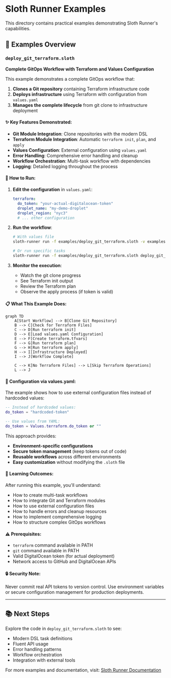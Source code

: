 # Sloth Runner Examples

This directory contains practical examples demonstrating Sloth Runner's capabilities.

## 📁 Examples Overview

### `deploy_git_terraform.sloth`
**Complete GitOps Workflow with Terraform and Values Configuration**

This example demonstrates a complete GitOps workflow that:
1. **Clones a Git repository** containing Terraform infrastructure code
2. **Deploys infrastructure** using Terraform with configuration from `values.yaml`
3. **Manages the complete lifecycle** from git clone to infrastructure deployment

#### ✨ **Key Features Demonstrated:**
- **Git Module Integration**: Clone repositories with the modern DSL
- **Terraform Module Integration**: Automatic `terraform init`, `plan`, and `apply`
- **Values Configuration**: External configuration using `values.yaml`
- **Error Handling**: Comprehensive error handling and cleanup
- **Workflow Orchestration**: Multi-task workflow with dependencies
- **Logging**: Detailed logging throughout the process

#### 🚀 **How to Run:**

1. **Edit the configuration** in `values.yaml`:
   ```yaml
   terraform:
     do_token: "your-actual-digitalocean-token"
     droplet_name: "my-demo-droplet"
     droplet_region: "nyc3"
     # ... other configuration
   ```

2. **Run the workflow**:
   ```bash
   # With values file
   sloth-runner run -f examples/deploy_git_terraform.sloth -v examples/values.yaml deploy_git_terraform
   
   # Or run specific tasks
   sloth-runner run -f examples/deploy_git_terraform.sloth deploy_git_terraform
   ```

3. **Monitor the execution**:
   - Watch the git clone progress
   - See Terraform init output
   - Review the Terraform plan
   - Observe the apply process (if token is valid)

#### 📋 **What This Example Does:**

```mermaid
graph TD
    A[Start Workflow] --> B[Clone Git Repository]
    B --> C[Check for Terraform Files]
    C --> D[Run terraform init]
    D --> E[Load values.yaml Configuration]
    E --> F[Create terraform.tfvars]
    F --> G[Run terraform plan]
    G --> H[Run terraform apply]
    H --> I[Infrastructure Deployed]
    I --> J[Workflow Complete]
    
    C --> K[No Terraform Files] --> L[Skip Terraform Operations]
    L --> J
```

#### 🔧 **Configuration via values.yaml:**

The example shows how to use external configuration files instead of hardcoded values:

```lua
-- Instead of hardcoded values:
do_token = "hardcoded-token"

-- Use values from YAML:
do_token = Values.terraform.do_token or ""
```

This approach provides:
- **Environment-specific configurations**
- **Secure token management** (keep tokens out of code)
- **Reusable workflows** across different environments
- **Easy customization** without modifying the `.sloth` file

#### 🎯 **Learning Outcomes:**

After running this example, you'll understand:
- How to create multi-task workflows
- How to integrate Git and Terraform modules
- How to use external configuration files
- How to handle errors and cleanup resources
- How to implement comprehensive logging
- How to structure complex GitOps workflows

#### ⚠️ **Prerequisites:**

- `terraform` command available in PATH
- `git` command available in PATH
- Valid DigitalOcean token (for actual deployment)
- Network access to GitHub and DigitalOcean APIs

#### 🔒 **Security Note:**

Never commit real API tokens to version control. Use environment variables or secure configuration management for production deployments.

---

## 📚 **Next Steps**

Explore the code in `deploy_git_terraform.sloth` to see:
- Modern DSL task definitions
- Fluent API usage
- Error handling patterns
- Workflow orchestration
- Integration with external tools

For more examples and documentation, visit: [Sloth Runner Documentation](../docs/)